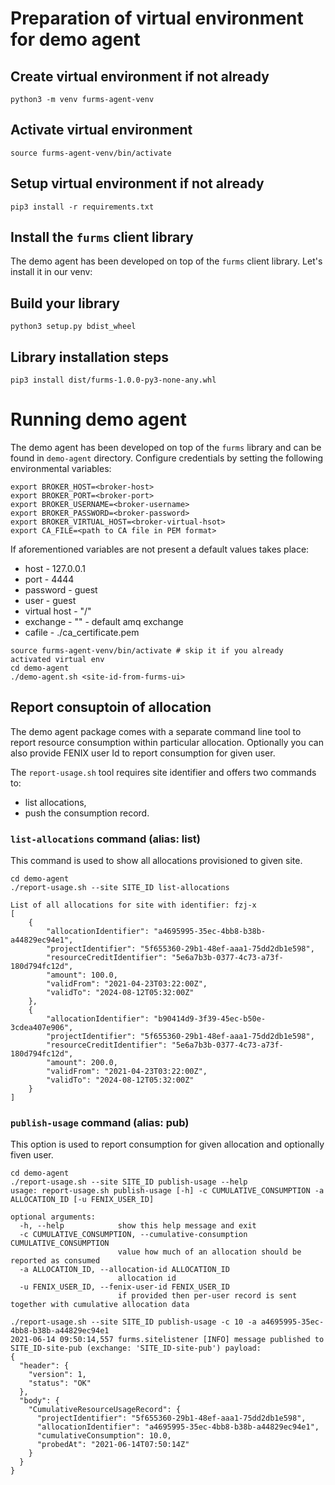 # Preparation of virtual environment for demo agent

## Create virtual environment if not already
```
python3 -m venv furms-agent-venv
```

## Activate virtual environment
```
source furms-agent-venv/bin/activate
```

## Setup virtual environment if not already
```
pip3 install -r requirements.txt
```

## Install the `furms` client library
The demo agent has been developed on top of the `furms` client library.
Let's install it in our venv:
## Build your library
```
python3 setup.py bdist_wheel
```

## Library installation steps
```
pip3 install dist/furms-1.0.0-py3-none-any.whl
```


# Running demo agent
The demo agent has been developed on top of the `furms` library and can be found in `demo-agent` directory.
Configure credentials by setting the following environmental variables:
```
export BROKER_HOST=<broker-host>
export BROKER_PORT=<broker-port>
export BROKER_USERNAME=<broker-username>
export BROKER_PASSWORD=<broker-password>
export BROKER_VIRTUAL_HOST=<broker-virtual-hsot>
export CA_FILE=<path to CA file in PEM format>
```
If aforementioned variables are not present a default values takes place:
* host - 127.0.0.1
* port - 4444
* password - guest
* user - guest
* virtual host - "/"
* exchange - "" - default amq exchange
* cafile - ./ca_certificate.pem
```
source furms-agent-venv/bin/activate # skip it if you already activated virtual env
cd demo-agent
./demo-agent.sh <site-id-from-furms-ui>
```

## Report consuptoin of allocation
The demo agent package comes with a separate command line tool to report resource consumption within particular allocation. Optionally you can also provide FENIX user Id to report consumption for given user.

The `report-usage.sh` tool requires site identifier and offers two commands to: 
* list allocations,
* push the consumption record.

### `list-allocations` command (alias: list)
This command is used to show all allocations provisioned to given site. 
```
cd demo-agent
./report-usage.sh --site SITE_ID list-allocations

List of all allocations for site with identifier: fzj-x
[
    {
        "allocationIdentifier": "a4695995-35ec-4bb8-b38b-a44829ec94e1",
        "projectIdentifier": "5f655360-29b1-48ef-aaa1-75dd2db1e598",
        "resourceCreditIdentifier": "5e6a7b3b-0377-4c73-a73f-180d794fc12d",
        "amount": 100.0,
        "validFrom": "2021-04-23T03:22:00Z",
        "validTo": "2024-08-12T05:32:00Z"
    },
    {
        "allocationIdentifier": "b90414d9-3f39-45ec-b50e-3cdea407e906",
        "projectIdentifier": "5f655360-29b1-48ef-aaa1-75dd2db1e598",
        "resourceCreditIdentifier": "5e6a7b3b-0377-4c73-a73f-180d794fc12d",
        "amount": 200.0,
        "validFrom": "2021-04-23T03:22:00Z",
        "validTo": "2024-08-12T05:32:00Z"
    }
]

```

### `publish-usage` command (alias: pub)
This option is used to report consumption for given allocation and optionally fiven user.
```
cd demo-agent
./report-usage.sh --site SITE_ID publish-usage --help
usage: report-usage.sh publish-usage [-h] -c CUMULATIVE_CONSUMPTION -a ALLOCATION_ID [-u FENIX_USER_ID]

optional arguments:
  -h, --help            show this help message and exit
  -c CUMULATIVE_CONSUMPTION, --cumulative-consumption CUMULATIVE_CONSUMPTION
                        value how much of an allocation should be reported as consumed
  -a ALLOCATION_ID, --allocation-id ALLOCATION_ID
                        allocation id
  -u FENIX_USER_ID, --fenix-user-id FENIX_USER_ID
                        if provided then per-user record is sent together with cumulative allocation data

./report-usage.sh --site SITE_ID publish-usage -c 10 -a a4695995-35ec-4bb8-b38b-a44829ec94e1
2021-06-14 09:50:14,557 furms.sitelistener [INFO] message published to SITE_ID-site-pub (exchange: 'SITE_ID-site-pub') payload:
{
  "header": {
    "version": 1,
    "status": "OK"
  },
  "body": {
    "CumulativeResourceUsageRecord": {
      "projectIdentifier": "5f655360-29b1-48ef-aaa1-75dd2db1e598",
      "allocationIdentifier": "a4695995-35ec-4bb8-b38b-a44829ec94e1",
      "cumulativeConsumption": 10.0,
      "probedAt": "2021-06-14T07:50:14Z"
    }
  }
}
```